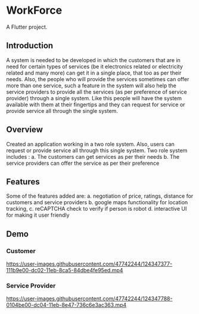 # WorkForce

A Flutter project.

## Introduction

A system is needed to be developed in which the customers that are in need for certain types of services (be it electronics related or electricity related and many more) can get it in a single place, that too as per their needs. Also, the people who will provide the services sometimes can offer more than one service, such a feature in the system will also help the service providers to provide all the services (as per preference of service provider) through a single system. Like this people will have the system available with them at their fingertips and they can request for service or provide service all through the single system.

## Overview
Created an application working in a two role system. Also, users can request or provide service all through this single system. Two role system includes :
  a. The customers can get services as per their needs
  b. The service providers can offer the service as per their preference
  
## Features  
Some of the features added are:
  a. negotiation of price, ratings, distance for customers and service providers
  b. google maps functionality for location tracking,
  c. reCAPTCHA check to verify if person is robot
  d. interactive UI for making it user friendly

## Demo

### Customer

https://user-images.githubusercontent.com/47742244/124347377-111b9e00-dc02-11eb-8ca5-84dbe4fe95ed.mp4

### Service Provider

https://user-images.githubusercontent.com/47742244/124347788-0104be00-dc04-11eb-8e47-736c6e3ac363.mp4
